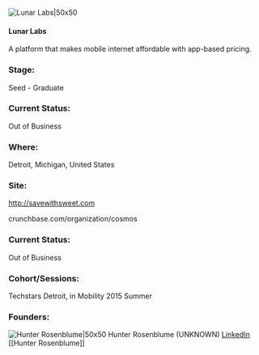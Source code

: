 

![Lunar Labs|50x50](https://apimg.techstars.com/connect/images/image_files/600f1fa9608740000900008e/original/sweet.png)

#### Lunar Labs
A platform that makes mobile internet affordable with app-based pricing.

### Stage: 
Seed - Graduate 

### Current Status: 
Out of Business

### Where:
Detroit, Michigan, United States

### Site:
http://savewithsweet.com



crunchbase.com/organization/cosmos

### Current Status: 
Out of Business

### Cohort/Sessions: 
Techstars Detroit, in Mobility 2015 Summer

### Founders: 

![Hunter Rosenblume|50x50](https://apimg.techstars.com/connect/images/image_files/57c5ce1534b2741aa6000051/original/KsYoADik.jpg) Hunter Rosenblume (UNKNOWN) [LinkedIn](https://linkedin.com/in/hrosenblume) [[Hunter Rosenblume]]


